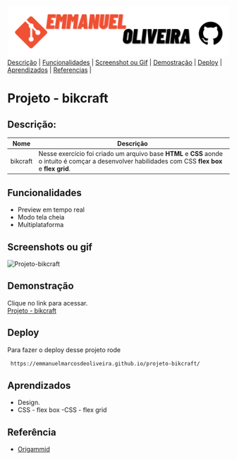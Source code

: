 ![banner-github](https://github.com/emmanuelmarcosdeoliveira/media-query/blob/main/imagens/manu-github.png) 
[Descrição](#descrição) | 
[Funcionalidades](#funcionalidades) |
[Screenshot ou Gif](#screenshots-ou-gif) |
[Demostração](n#demonstração) |
[Deploy](#deploy) |
[Aprendizados](#aprendizados) |
[Referencias](#referência) |
# Projeto - bikcraft
## Descrição:
Nome |   Descrição
---- | ------------
bikcraft | Nesse exercício foi criado um arquivo base **HTML** e **CSS** aonde o intuito é comçar a  desenvolver habilidades com CSS **flex box** e **flex grid**.  
## Funcionalidades


- Preview em tempo real
- Modo tela cheia
- Multiplataforma


## Screenshots ou gif 

![Projeto-bikcraft](https://github.com/emmanuelmarcosdeoliveira/projeto-bikcraft/blob/main/img/Bikcraft.gif)

## Demonstração

Clique no link para acessar. <br>
 [Projeto - bikcraft ](https://emmanuelmarcosdeoliveira.github.io/projeto-bikcraft/)


## Deploy

Para fazer o deploy desse projeto rode

```bash
 https://emmanuelmarcosdeoliveira.github.io/projeto-bikcraft/
```


## Aprendizados

- Design. 
- CSS - flex box
 -CSS - flex grid 

## Referência

 - [Origammid](https://www.origamid.com/)
  


